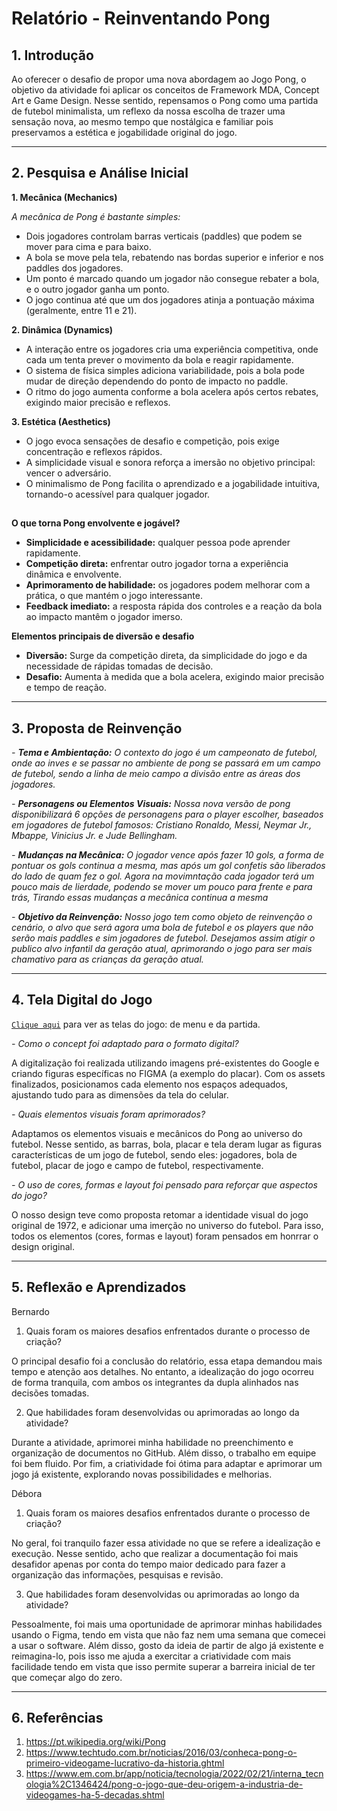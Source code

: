 # Relatório - Reinventando Pong


## 1. Introdução  

Ao oferecer o desafio de propor uma nova abordagem ao Jogo Pong, o objetivo da atividade foi aplicar os conceitos de Framework MDA, Concept Art e Game Design. Nesse sentido, repensamos o Pong como uma partida de futebol minimalista, um reflexo da nossa escolha de trazer uma sensação nova, ao mesmo tempo que nostálgica e familiar pois preservamos a estética e jogabilidade original do jogo.

---

## 2. Pesquisa e Análise Inicial  
**1. Mecânica (Mechanics)**

*A mecânica de Pong é bastante simples:*

- Dois jogadores controlam barras verticais (paddles) que podem se mover para cima e para baixo.
- A bola se move pela tela, rebatendo nas bordas superior e inferior e nos paddles dos jogadores.
- Um ponto é marcado quando um jogador não consegue rebater a bola, e o outro jogador ganha um ponto.
- O jogo continua até que um dos jogadores atinja a pontuação máxima (geralmente, entre 11 e 21).
  
**2. Dinâmica (Dynamics)**

- A interação entre os jogadores cria uma experiência competitiva, onde cada um tenta prever o movimento da bola e reagir rapidamente.
- O sistema de física simples adiciona variabilidade, pois a bola pode mudar de direção dependendo do ponto de impacto no paddle.
- O ritmo do jogo aumenta conforme a bola acelera após certos rebates, exigindo maior precisão e reflexos.
   
**3. Estética (Aesthetics)**
  
- O jogo evoca sensações de desafio e competição, pois exige concentração e reflexos rápidos.
- A simplicidade visual e sonora reforça a imersão no objetivo principal: vencer o adversário.
- O minimalismo de Pong facilita o aprendizado e a jogabilidade intuitiva, tornando-o acessível para qualquer jogador.

##  

**O que torna Pong envolvente e jogável?**

- **Simplicidade e acessibilidade:** qualquer pessoa pode aprender rapidamente.
- **Competição direta:** enfrentar outro jogador torna a experiência dinâmica e envolvente.
- **Aprimoramento de habilidade:** os jogadores podem melhorar com a prática, o que mantém o jogo interessante.
- **Feedback imediato:** a resposta rápida dos controles e a reação da bola ao impacto mantêm o jogador imerso.

**Elementos principais de diversão e desafio**

- **Diversão:** Surge da competição direta, da simplicidade do jogo e da necessidade de rápidas tomadas de decisão.
- **Desafio:** Aumenta à medida que a bola acelera, exigindo maior precisão e tempo de reação.

---

## 3. Proposta de Reinvenção    

*- **Tema e Ambientação:** O contexto do jogo é um campeonato de futebol, onde ao inves e se passar no ambiente de pong se passará em um campo de futebol, sendo a linha de meio campo a divisão entre as áreas dos jogadores.*

*- **Personagens ou Elementos Visuais:** Nossa nova versão de pong disponibilizará 6 opções de personagens para o player escolher, baseados em jogadores de futebol famosos: Cristiano Ronaldo, Messi, Neymar Jr., Mbappe, Vinicius Jr. e Jude Bellingham.*

*- **Mudanças na Mecânica:** O jogador vence após fazer 10 gols, a forma de pontuar os gols continua a mesma, mas após um gol confetis são liberados do lado de quam fez o gol. Agora na movimntação cada jogador terá um pouco mais de lierdade, podendo se mover um pouco para frente e para trás, Tirando essas mudanças a mecânica continua a mesma*

*- **Objetivo da Reinvenção:** Nosso jogo tem como objeto de reinvenção o cenário,  o alvo que será agora uma bola de futebol e os players que não serão mais paddles e sim jogadores de futebol. Desejamos assim atigir o publico alvo infantil da geração atual, aprimorando o jogo para ser mais chamativo para as crianças da geração atual.*

---

## 4. Tela Digital do Jogo  

[`Clique aqui`](https://drive.google.com/drive/folders/12o2MsSV16KzXEVwJZwf4_oUb8IfYchrd?usp=sharing) para ver as telas do jogo: de menu e da partida.

*- Como o concept foi adaptado para o formato digital?* 

A digitalização foi realizada utilizando imagens pré-existentes do Google e criando figuras específicas no FIGMA (a exemplo do placar). Com os assets finalizados, posicionamos cada elemento nos espaços adequados, ajustando tudo para as dimensões da tela do celular.

*- Quais elementos visuais foram aprimorados?* 

Adaptamos os elementos visuais e mecânicos do Pong ao universo do futebol. Nesse sentido, as barras, bola, placar e tela deram lugar as figuras características de um jogo de futebol, sendo eles: jogadores, bola de futebol, placar de jogo e campo de futebol, respectivamente.

*- O uso de cores, formas e layout foi pensado para reforçar que aspectos do jogo?* 

O nosso design teve como proposta retomar a identidade visual do jogo original de 1972, e adicionar uma imerção no universo do futebol. Para isso, todos os elementos (cores, formas e layout) foram pensados em honrrar o design original.

---

## 5. Reflexão e Aprendizados  

Bernardo
1. Quais foram os maiores desafios enfrentados durante o processo de criação?

O principal desafio foi a conclusão do relatório, essa etapa demandou mais tempo e atenção aos detalhes. No entanto, a idealização do jogo ocorreu de forma tranquila, com ambos os integrantes da dupla alinhados nas decisões tomadas. 

2. Que habilidades foram desenvolvidas ou aprimoradas ao longo da atividade?

Durante a atividade, aprimorei minha habilidade no preenchimento e organização de documentos no GitHub. Além disso, o trabalho em equipe foi bem fluido. Por fim, a criatividade foi ótima para adaptar e aprimorar um jogo já existente, explorando novas possibilidades e melhorias.

Débora
1. Quais foram os maiores desafios enfrentados durante o processo de criação?

No geral, foi tranquilo fazer essa atividade no que se refere a idealização e execução. Nesse sentido, acho que realizar a documentação foi mais desafidor apenas por conta do tempo maior dedicado para fazer a organização das informações, pesquisas e revisão. 

3. Que habilidades foram desenvolvidas ou aprimoradas ao longo da atividade?

Pessoalmente, foi mais uma oportunidade de aprimorar minhas habilidades usando o Figma, tendo em vista que não faz nem uma semana que comecei a usar o software. Além disso, gosto da ideia de partir de algo já existente e reimagina-lo, pois isso me ajuda a exercitar a criatividade com mais facilidade tendo em vista que isso permite superar a barreira inicial de ter que começar algo do zero.

---

## 6. Referências 

1. https://pt.wikipedia.org/wiki/Pong
2. https://www.techtudo.com.br/noticias/2016/03/conheca-pong-o-primeiro-videogame-lucrativo-da-historia.ghtml
3. https://www.em.com.br/app/noticia/tecnologia/2022/02/21/interna_tecnologia%2C1346424/pong-o-jogo-que-deu-origem-a-industria-de-videogames-ha-5-decadas.shtml

